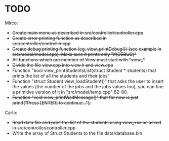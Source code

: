 # TODO

Mirco:
 - <strike>Create main menu as described in src/controller/controller.cpp
 - Create error printing function as described in src/controller/controller.cpp
 - Create debug printing function (eg. view_printDebug()) (see example in src/model/model.cpp). Make sure it prints only "if(DEBUG)"</strike>
 - <strike>All functions which are member of View must start with "view_"</strike>
 - <strike>Divide the file view.cpp into view.h and view.cpp</strike>
 - Function "bool view_printStudentsList(struct Student * students) that prints the list of all the students and their jobs"
 - Function "struct Student view_loadStudent()" that asks the user to insert the values (the number of the jobs and the jobs values too), you can fine a primitive version of it in "src/model/temp.cpp":62-80.
 - <strike>Function "void view_printWaitMessage()" that for now is just printf("Press [ENTER] to continue...");</strike>


Carlo:
 - <strike>Read data file and print the list of the students using view_xxx as asked in src/controller/controller.cpp</strike>
 - Write the array of Struct Students to the file data/database.bin
